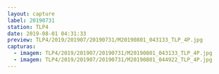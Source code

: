 ```yaml
---
layout: capture
label: 20190731
station: TLP4
date: 2019-08-01 04:31:33
preview: TLP4/2019/201907/20190731/M20190801_043133_TLP_4P.jpg
capturas:
  - imagem: TLP4/2019/201907/20190731/M20190801_043133_TLP_4P.jpg
  - imagem: TLP4/2019/201907/20190731/M20190801_044922_TLP_4P.jpg
---
```


